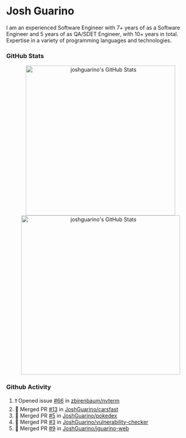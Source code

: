 # Josh Guarino
I am an experienced Software Engineer with 7+ years of as a Software Engineer and 5 years of as QA/SDET Engineer, with 10+
years in total. Expertise in a variety of programming languages and technologies.
### GitHub Stats
<div align="center">
   <img width="400" src="https://github-readme-stats.vercel.app/api?username=joshguarino&theme=gruvbox&show_icons=true&hide_border=true&count_private=true" alt="joshguarino's GitHub Stats" />
   <img width="425" src="https://streak-stats.demolab.com?user=joshguarino&theme=gruvbox&hide_border=true" alt="joshguarino's GitHub Stats" />
</div>

### Github Activity
<!--START_SECTION:activity-->
1. ❗ Opened issue [#66](https://github.com/zbirenbaum/nvterm/issues/66) in [zbirenbaum/nvterm](https://github.com/zbirenbaum/nvterm)
2. 🎉 Merged PR [#13](https://github.com/JoshGuarino/carsfast/pull/13) in [JoshGuarino/carsfast](https://github.com/JoshGuarino/carsfast)
3. 🎉 Merged PR [#5](https://github.com/JoshGuarino/pokedex/pull/5) in [JoshGuarino/pokedex](https://github.com/JoshGuarino/pokedex)
4. 🎉 Merged PR [#3](https://github.com/JoshGuarino/vulnerability-checker/pull/3) in [JoshGuarino/vulnerability-checker](https://github.com/JoshGuarino/vulnerability-checker)
5. 🎉 Merged PR [#9](https://github.com/JoshGuarino/jguarino-web/pull/9) in [JoshGuarino/jguarino-web](https://github.com/JoshGuarino/jguarino-web)
<!--END_SECTION:activity-->

<!--
**JoshGuarino/joshguarino** is a ✨ _special_ ✨ repository because its `README.md` (this file) appears on your GitHub profile.

Here are some ideas to get you started:

- 🔭 I’m currently working on ...
- 🌱 I’m currently learning ...
- 👯 I’m looking to collaborate on ...
- 🤔 I’m looking for help with ...
- 💬 Ask me about ...
- 📫 How to reach me: ...
- 😄 Pronouns: ...
- ⚡ Fun fact: ...
-->
